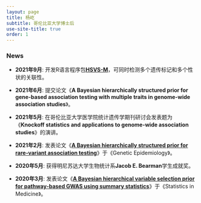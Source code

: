 ```yaml
---
layout: page
title: 杨屹
subtitle: 哥伦比亚大学博士后
use-site-title: true
order: 1
---
```


### News

- **2021年9月**: 开发R语言程序包[**HSVS-M**](https://github.com/yiyangphd/HSVSM)，可同时检测多个遗传标记和多个性状的关联性。

- **2021年6月**: 提交论文《**A Bayesian hierarchically structured prior for gene-based association testing with multiple traits in genome-wide association studies**》。

- **2021年5月**: 在哥伦比亚大学医学院统计遗传学期刊研讨会发表题为《**Knockoff statistics and applications to genome-wide association studies**》的演讲。

- **2021年2月**: 发表论文《[**A Bayesian hierarchically structured prior for rare‐variant association testing**](https://doi.org/10.1002/gepi.22379)》于《Genetic Epidemiology》。

- **2020年5月**: 获得明尼苏达大学生物统计系**Jacob E. Bearman**学生成就奖。

- **2020年3月**: 发表论文《[**A Bayesian hierarchical variable selection prior for pathway‐based GWAS using summary statistics**](https://doi.org/10.1002/sim.8442)》于《Statistics in Medicine》。
